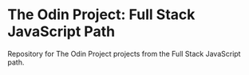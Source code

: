 # The Odin Project: Full Stack JavaScript Path
Repository for The Odin Project projects from the Full Stack JavaScript path.
